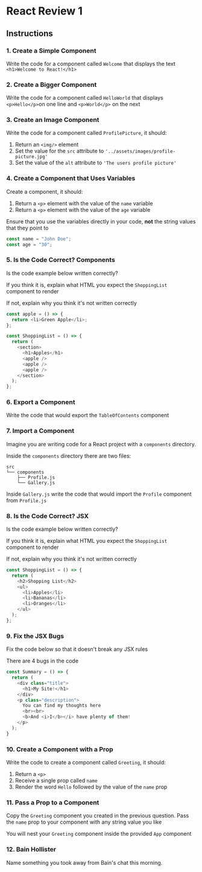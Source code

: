 # React Review 1

## Instructions

### 1. Create a Simple Component

Write the code for a component called `Welcome` that displays the text `<h1>Welcome to React!</h1>`

### 2. Create a Bigger Component

Write the code for a component called `HelloWorld` that displays `<p>Hello</p>`on one line and `<p>World</p>` on the next

### 3. Create an Image Component

Write the code for a component called `ProfilePicture`, it should:

1. Return an `<img/>` element
2. Set the value for the `src` attribute to `'../assets/images/profile-picture.jpg'`
3. Set the value of the `alt` attribute to `'The users profile picture'`

### 4. Create a Component that Uses Variables

Create a component, it should:

1. Return a `<p>` element with the value of the `name` variable
2. Return a `<p>` element with the value of the `age` variable

Ensure that you use the variables directly in your code, **not** the string values that they point to

```js
const name = "John Doe";
const age = "30";
```

### 5. Is the Code Correct? Components

Is the code example below written correctly?

If you think it is, explain what HTML you expect the `ShoppingList` component to render

If not, explain why you think it's not written correctly

```js
const apple = () => {
  return <li>Green Apple</li>;
};

const ShoppingList = () => {
  return (
    <section>
      <h1>Apples</h1>
      <apple />
      <apple />
      <apple />
    </section>
  );
};
```

### 6. Export a Component

Write the code that would export the `TableOfContents` component

### 7. Import a Component

Imagine you are writing code for a React project with a `components` directory.

Inside the `components` directory there are two files:

```
src
└── components
    ├── Profile.js
    └── Gallery.js
```

Inside `Gallery.js` write the code that would import the `Profile` component from `Profile.js`

### 8. Is the Code Correct? JSX

Is the code example below written correctly?

If you think it is, explain what HTML you expect the `ShoppingList` component to render

If not, explain why you think it's not written correctly

```js
const ShoppingList = () => {
  return (
    <h2>Shopping List</h2>
    <ul>
      <li>Apples</li>
      <li>Bananas</li>
      <li>Oranges</li>
    </ul>
  );
};
```

### 9. Fix the JSX Bugs

Fix the code below so that it doesn't break any JSX rules

There are 4 bugs in the code

```js
const Summary = () => {
  return (
    <div class="title">
      <h1>My Site!</h1>
    </div>
    <p class="description">
      You can find my thoughts here
      <br><br>
      <b>And <i>I</b></i> have plenty of them!
    </p>
  );
}
```

### 10. Create a Component with a Prop

Write the code to create a component called `Greeting`, it should:

1. Return a `<p>`
2. Receive a single prop called `name`
3. Render the word `Hello` followed by the value of the `name` prop

### 11. Pass a Prop to a Component

Copy the `Greeting` component you created in the previous question. Pass the `name` prop to your component with any string value you like

You will nest your `Greeting` component inside the provided `App` component

### 12. Bain Hollister

Name something you took away from Bain's chat this morning.
